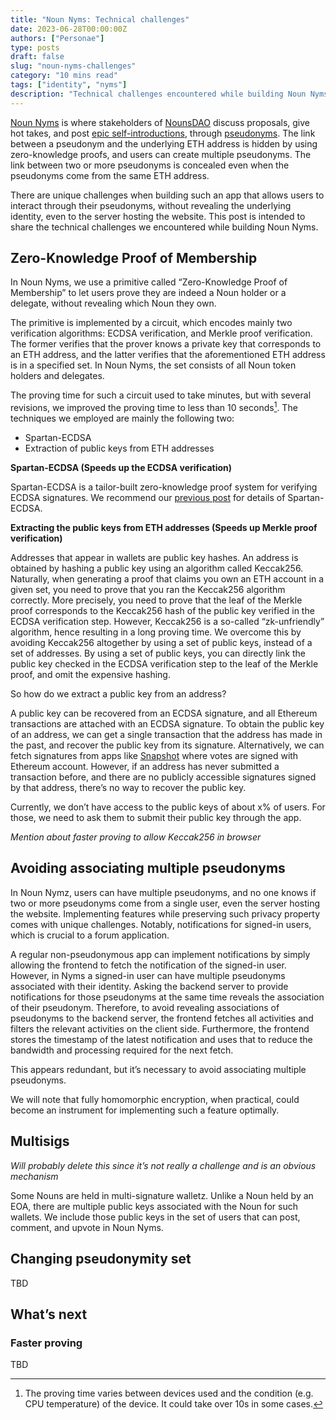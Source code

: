 ```yaml
---
title: "Noun Nyms: Technical challenges"
date: 2023-06-28T00:00:00Z
authors: ["Personae"]
type: posts
draft: false
slug: "noun-nyms-challenges"
category: "10 mins read"
tags: ["identity", "nyms"]
description: "Technical challenges encountered while building Noun Nyms"
---
```

[Noun Nyms](https://nouns.nymz.xyz/) is where stakeholders of [NounsDAO](https://nouns.wtf/) discuss proposals, give hot takes, and post [epic self-introductions](https://nouns.nymz.xyz/posts/0x05817ead5dfd9118160a9e1fec72fc734cecde883769d5a501e8f3d5e0346a40), through [pseudonyms](https://nouns.nymz.xyz/users). The link between a pseudonym and the underlying ETH address is hidden by using zero-knowledge proofs, and users can create multiple pseudonyms. The link between two or more pseudonyms is concealed even when the pseudonyms come from the same ETH address.

There are unique challenges when building such an app that allows users to interact through their pseudonyms, without revealing the underlying identity, even to the server hosting the website. This post is intended to share the technical challenges we encountered while building Noun Nyms.

## Zero-Knowledge Proof of Membership

In Noun Nyms, we use a primitive called “Zero-Knowledge Proof of Membership” to let users prove they are indeed a Noun holder or a delegate, without revealing which Noun they own.

The primitive is implemented by a circuit, which encodes mainly two verification algorithms: ECDSA verification, and Merkle proof verification. The former verifies that the prover knows a private key that corresponds to an ETH address, and the latter verifies that the aforementioned ETH address is in a specified set. In Noun Nyms, the set consists of all Noun token holders and delegates.

The proving time for such a circuit used to take minutes, but with several revisions, we improved the proving time to less than 10 seconds[^1]. The techniques we employed are mainly the following two:

- Spartan-ECDSA
- Extraction of public keys from ETH addresses

**Spartan-ECDSA (**Speeds up the ECDSA verification**)**

Spartan-ECDSA is a tailor-built zero-knowledge proof system for verifying ECDSA signatures. We recommend our [previous post](https://personaelabs.org/posts/spartan-ecdsa/) for details of Spartan-ECDSA. 

**Extracting the public keys from ETH addresses (Speeds up Merkle proof verification)**

Addresses that appear in wallets are public key hashes.  An address is obtained by hashing a public key using an algorithm called Keccak256.  Naturally, when generating a proof that claims you own an ETH account in a given set,  you need to prove that you ran the Keccak256 algorithm correctly.  More precisely, you need to prove that the leaf of the Merkle proof corresponds to the Keccak256 hash of the public key verified in the ECDSA verification step. However, Keccak256 is a so-called “zk-unfriendly” algorithm, hence resulting in a long proving time. We overcome this by avoiding Keccak256 altogether by using a set of public keys, instead of a set of addresses. By using a set of public keys, you can directly link the public key checked in the ECDSA verification step to the leaf of the Merkle proof, and omit the expensive hashing.

So how do we extract a public key from an address?

A public key can be recovered from an ECDSA signature, and all Ethereum transactions are attached with an ECDSA signature. To obtain the public key of an address, we can get a single transaction that the address has made in the past, and recover the public key from its signature. Alternatively, we can fetch signatures from apps like [Snapshot](https://snapshot.org/) where votes are signed with Ethereum account.  However, if an address has never submitted a transaction before, and there are no publicly accessible signatures signed by that address, there’s no way to recover the public key. 

Currently, we don’t have access to the public keys of about x% of users. For those, we need to ask them to submit their public key through the app.

*Mention about faster proving to allow Keccak256 in browser*


## Avoiding associating multiple pseudonyms

In Noun Nymz, users can have multiple pseudonyms, and no one knows if two or more pseudonyms come from a single user, even the server hosting the website. Implementing features while preserving such privacy property comes with unique challenges. Notably, notifications for signed-in users, which is crucial to a forum application.

A regular non-pseudonymous app can implement notifications by simply allowing the frontend to fetch the notification of the signed-in user. However, in Nyms a signed-in user can have multiple pseudonyms associated with their identity. Asking the backend server to provide notifications for those pseudonyms at the same time reveals the association of their pseudonym. Therefore, to avoid revealing associations of pseudonyms to the backend server, the frontend fetches all activities and filters the relevant activities on the client side. Furthermore, the frontend stores the timestamp of the latest notification and uses that to reduce the bandwidth and processing required for the next fetch.

This appears redundant, but it’s necessary to avoid associating multiple pseudonyms. 

We will note that fully homomorphic encryption, when practical, could become an instrument for implementing such a feature optimally.

## Multisigs

*Will probably delete this since it’s not really a challenge and is an obvious mechanism*

Some Nouns are held in multi-signature walletz. Unlike a Noun held by an EOA, there are multiple public keys associated with the Noun for such wallets. We include those public keys in the set of users that can post, comment, and upvote in Noun Nyms. 

## Changing pseudonymity set
TBD

## What’s next

### Faster proving

TBD

<!-- Footnotes themselves at the bottom. -->

[^1]: The proving time varies between devices used and the condition (e.g. CPU temperature) of the device. It could take over 10s in some cases.